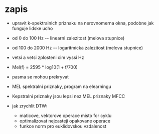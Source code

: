 # zapis

- upravit k-spektralnich priznaku na nerovnomerna okna, podobne jak funguje lidske ucho
- od 0 do 100 Hz -- linearni zalezitost (melova stupnice)
- od 100 do 2000 Hz -- logaritmicka zalezitost (melova stupnice) 
- vetsi a vetsi zplosteni  cim vyssi Hz
- Mel(f) = 2595 * log10(1 + f/700) 
- pasma se mohou prekryvat
- MEL spektralni priznaky, program na elearningu
- Kepstralni priznaky jsou lepsi nez MEL priznaky MFCC

- jak zrychlit DTW:
  - maticove, vektorove operace misto for cyklu
  - optimalizovat nejcasteji opakovane operace
  - funkce norm pro euklidovskou vzdalenost